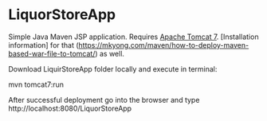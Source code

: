 # LiquorStoreApp

Simple Java Maven JSP application. Requires [Apache Tomcat 7](https://tomcat.apache.org/download-70.cgi). [Installation information] for that (https://mkyong.com/maven/how-to-deploy-maven-based-war-file-to-tomcat/) as well.

Download LiquirStoreApp folder locally and execute in terminal:         

mvn tomcat7:run

After successful deployment go into the browser and type http://localhost:8080/LiquorStoreApp
